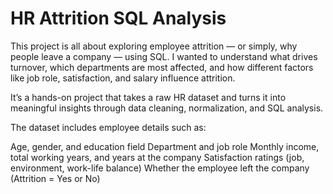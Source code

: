 # HR Attrition SQL Analysis
This project is all about exploring employee attrition — or simply, why people leave a company — using SQL. I wanted to understand what drives turnover, which departments are most affected, and how different factors like job role, satisfaction, and salary influence attrition.

It’s a hands-on project that takes a raw HR dataset and turns it into meaningful insights through data cleaning, normalization, and SQL analysis.

The dataset includes employee details such as:

Age, gender, and education field
Department and job role
Monthly income, total working years, and years at the company
Satisfaction ratings (job, environment, work-life balance)
Whether the employee left the company (Attrition = Yes or No)
